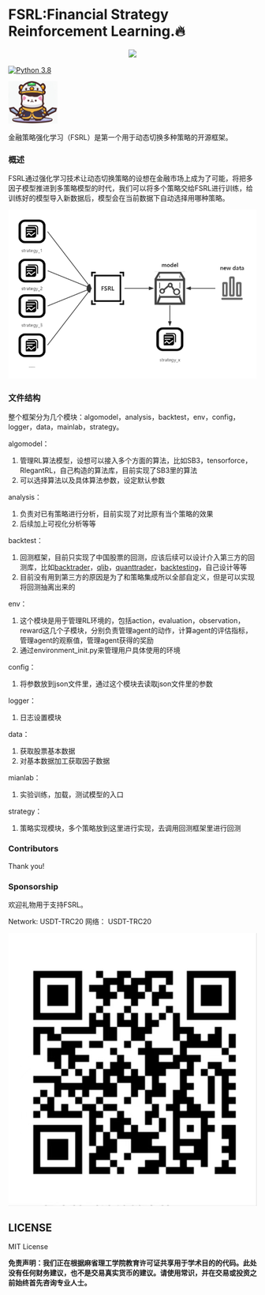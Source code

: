 # FSRL:Financial Strategy Reinforcement Learning.🔥





<p align="center">
  <a href="https://skillicons.dev">
    <img src="https://skillicons.dev/icons?i=python,github,pytorch,tensorflow" />
  </a>
</p>

[![Python 3.8](https://img.shields.io/badge/python-3.8-blue.svg)](https://www.python.org/downloads/release/python-380/) 

![cat](img/FSRL-cat.png#pic_center)
<style >
    img[alt="cat"]{
        width:100px;
    }
</style>
金融策略强化学习（FSRL）是第一个用于动态切换多种策略的开源框架。

### 概述

FSRL通过强化学习技术让动态切换策略的设想在金融市场上成为了可能，将把多因子模型推进到多策略模型的时代，我们可以将多个策略交给FSRL进行训练，给训练好的模型导入新数据后，模型会在当前数据下自动选择用哪种策略。

![FSRL_process.png](img%2FFSRL_process.png)
### 文件结构

整个框架分为几个模块：algomodel，analysis，backtest，env，config，logger，data，mainlab，strategy。

algomodel：

1. 管理RL算法模型，设想可以接入多个方面的算法，比如SB3，tensorforce，RlegantRL，自己构造的算法库，目前实现了SB3里的算法
2. 可以选择算法以及具体算法参数，设定默认参数

analysis：

1. 负责对已有策略进行分析，目前实现了对比原有当个策略的效果
2. 后续加上可视化分析等等

backtest：

1. 回测框架，目前只实现了中国股票的回测，应该后续可以设计介入第三方的回测库，比如[backtrader](https://github.com/mementum/backtrader)，[qlib](https://github.com/microsoft/qlib)，[quanttrader](https://github.com/letianzj/quanttrader)，[backtesting](https://github.com/kernc/backtesting.py)，自己设计等等
2. 目前没有用到第三方的原因是为了和策略集成所以全部自定义，但是可以实现将回测抽离出来的

env：

1. 这个模块是用于管理RL环境的，包括action，evaluation，observation，reward这几个子模块，分别负责管理agent的动作，计算agent的评估指标，管理agent的观察值，管理agent获得的奖励
2. 通过environment_init.py来管理用户具体使用的环境

config：

1. 将参数放到json文件里，通过这个模块去读取json文件里的参数

logger：

1. 日志设置模块

data：

1. 获取股票基本数据
2. 对基本数据加工获取因子数据

mianlab：

1. 实验训练，加载，测试模型的入口

strategy：

1. 策略实现模块，多个策略放到这里进行实现，去调用回测框架里进行回测 

### Contributors

Thank you!


### Sponsorship

欢迎礼物用于支持FSRL。

Network: USDT-TRC20 网络： USDT-TRC20

![USDT-TRC20.jpg](img%2FUSDT-TRC20.jpg)

## LICENSE

MIT License

**免责声明：我们正在根据麻省理工学院教育许可证共享用于学术目的的代码。此处没有任何财务建议，也不是交易真实货币的建议。请使用常识，并在交易或投资之前始终首先咨询专业人士。**